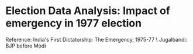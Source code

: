 # Election Data Analysis: Impact of emergency in 1977 election

Reference:
  India's First Dictatorship: The Emergency, 1975-77 \\
  Jugalbandi: BJP before Modi
